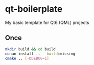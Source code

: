 # qt-boilerplate

My basic template for Qt6 (QML) projects

## Once

```sh
mkdir build && cd build
conan install .. --build=missing
cmake .. [-DDEBUG=1]
```

